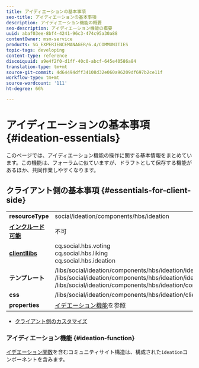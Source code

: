 ```yaml
---
title: アイディエーションの基本事項
seo-title: アイディエーションの基本事項
description: アイディエーション機能の概要
seo-description: アイディエーション機能の概要
uuid: abaf03ee-8bf4-4241-96c3-474c95a30a88
contentOwner: msm-service
products: SG_EXPERIENCEMANAGER/6.4/COMMUNITIES
topic-tags: developing
content-type: reference
discoiquuid: a9e4f2f0-d1ff-40c0-abcf-645e40586a84
translation-type: tm+mt
source-git-commit: 4d64494dff34108d32e060a96209df697b2ce11f
workflow-type: tm+mt
source-wordcount: '111'
ht-degree: 66%

---
```



# アイディエーションの基本事項  {#ideation-essentials}

このページでは、アイディエーション機能の操作に関する基本情報をまとめています。この機能は、フォーラムに似ていますが、ドラフトとして保存する機能があるほか、共同作業しやすくなります。

## クライアント側の基本事項 {#essentials-for-client-side}

<table> 
 <tbody>
  <tr>
   <td> <strong>resourceType</strong></td> 
   <td>social/ideation/components/hbs/ideation</td> 
  </tr>
  <tr>
   <td> <a href="scf.md#add-or-include-a-communities-component"><strong>インクルード可能</strong></a></td> 
   <td>不可</td> 
  </tr>
  <tr>
   <td> <a href="clientlibs.md"><strong>clientllibs</strong></a></td> 
   <td>cq.social.hbs.voting<br /> cq.social.hbs.liking<br /> cq.social.hbs.ideation</td> 
  </tr>
  <tr>
   <td> <strong>テンプレート</strong></td> 
   <td> /libs/social/ideation/components/hbs/ideation/ideation.hbs<br /> /libs/social/ideation/components/hbs/ideation/ideationlists.hbs<br /> /libs/social/ideation/components/hbs/ideation/composer.hbs</td> 
  </tr>
  <tr>
   <td> <strong>css</strong></td> 
   <td> /libs/social/ideation/components/hbs/ideation/clientlibs/ideation.css</td> 
  </tr>
  <tr>
   <td><strong> properties</strong></td> 
   <td><a href="ideation-feature.md">イデエーション機能</a>を参照</td> 
  </tr>
 </tbody>
</table>

* [クライアント側のカスタマイズ](client-customize.md)

### アイディエーション機能  {#ideation-function}

[イデエーション関数](functions.md#ideation-function)を含むコミュニティサイト構造は、構成された`ideation`コンポーネントを含みます。
